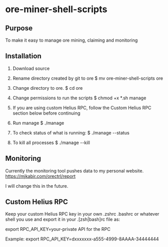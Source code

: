 # ore-miner-shell-scripts

## Purpose
To make it easy to manage ore mining, claiming and monitoring


## Installation
1. Download source

2. Rename directory created by git to ore
   $ mv ore-miner-shell-scripts ore

3. Change directory to ore. 
   $ cd ore

4. Change permissions to run the scripts
   $ chmod +x *.sh manage

5. If you are using custom Helius RPC, follow the Custom Helius RPC section below before continuing

6. Run manage
   $ ./manage 

7. To check status of  what is running:
   $ ./manage --status

8. To kill all processes
   $ ./manage --kill

## Monitoring
Currently the monitoring tool pushes data to my personal website.
https://mjkabir.com/orectrl/report

I will change this in the future.



## Custom Helius RPC
Keep your custom Helius RPC key in your own .zshrc .bashrc or whatever shell you use
and export it in your .[zsh|bash]rc file as:

export RPC_API_KEY=your-private API for the RPC

Example:
export RPC_API_KEY=dxxxxxxx-a555-4999-8AAAA-34444444
